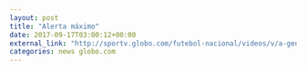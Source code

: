 ```yaml
---
layout: post
title: "Alerta máximo"
date: 2017-09-17T03:00:12+00:00
external_link: "http://sportv.globo.com/futebol-nacional/videos/v/a-gente-precisamos-entender-que-nao-esta-legal-diz-emerson-sheik/6154265/"
categories: news globo.com
---
```

